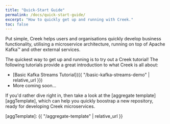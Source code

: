 ```yaml
---
title: "Quick-Start Guide"
permalink: /docs/quick-start-guide/
excerpt: "How to quickly get up and running with Creek."
toc: false
---
```


Put simple, Creek helps users and organisations quickly develop business functionality, 
utilising a microservice architecture, running on top of Apache Kafka™ and other external services.

The quickest way to get up and running is to try out a Creek tutorial!
The following tutorials provide a great introduction to what Creek is all about:

* [Basic Kafka Streams Tutorial]({{ "/basic-kafka-streams-demo" | relative_url }})
* More coming soon...
  
If you'd rather dive right in, then take a look at the [aggregate template][aggTemplate], 
which can help you quickly boostrap a new repository, ready for developing Creek microservices.

[aggTemplate]: {{ "/aggregate-template" | relative_url }}
